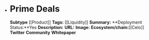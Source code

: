- # Prime Deals
  **Subtype** [[Product]]
  **Tags:** [[Liquidity]]
  **Summary:**
  **Deployment Status:**Yes
  **Description:**
  **URL:**
  **Image:**
  **Ecosystem/chain:**[[Celo]]
  **Twitter**
  **Community**
  **Whitepaper**